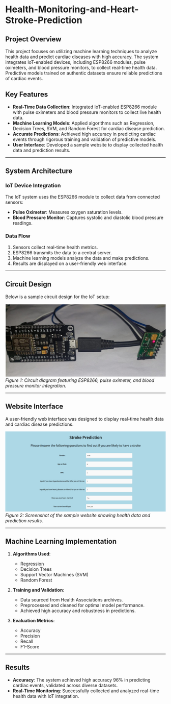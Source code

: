 # Health-Monitoring-and-Heart-Stroke-Prediction

## Project Overview  

This project focuses on utilizing machine learning techniques to analyze health data and predict cardiac diseases with high accuracy. The system integrates IoT-enabled devices, including ESP8266 modules, pulse oximeters, and blood pressure monitors, to collect real-time health data. Predictive models trained on authentic datasets ensure reliable predictions of cardiac events.  

## Key Features  

- **Real-Time Data Collection**: Integrated IoT-enabled ESP8266 module with pulse oximeters and blood pressure monitors to collect live health data.  
- **Machine Learning Models**: Applied algorithms such as Regression, Decision Trees, SVM, and Random Forest for cardiac disease prediction.  
- **Accurate Predictions**: Achieved high accuracy in predicting cardiac events through rigorous training and validation of predictive models.  
- **User Interface**: Developed a sample website to display collected health data and prediction results.  

---

## System Architecture  

### IoT Device Integration  
The IoT system uses the ESP8266 module to collect data from connected sensors:  
- **Pulse Oximeter**: Measures oxygen saturation levels.  
- **Blood Pressure Monitor**: Captures systolic and diastolic blood pressure readings.  

### Data Flow  
1. Sensors collect real-time health metrics.  
2. ESP8266 transmits the data to a central server.  
3. Machine learning models analyze the data and make predictions.  
4. Results are displayed on a user-friendly web interface.  

---

## Circuit Design  

Below is a sample circuit design for the IoT setup:  

![Circuit Design](https://github.com/Chetansai11/Health-Monitoring-and-Heart-Stroke-Prediction/blob/main/circuit.png)
*Figure 1: Circuit diagram featuring ESP8266, pulse oximeter, and blood pressure monitor integration.*  

---

## Website Interface  

A user-friendly web interface was designed to display real-time health data and cardiac disease predictions.  

![Website Interface](https://github.com/Chetansai11/Health-Monitoring-and-Heart-Stroke-Prediction/blob/main/website%20layout.png)
*Figure 2: Screenshot of the sample website showing health data and prediction results.*  

---

## Machine Learning Implementation  

1. **Algorithms Used**:  
   - Regression  
   - Decision Trees  
   - Support Vector Machines (SVM)  
   - Random Forest  

2. **Training and Validation**:  
   - Data sourced from Health Associations archives.  
   - Preprocessed and cleaned for optimal model performance.  
   - Achieved high accuracy and robustness in predictions.  

3. **Evaluation Metrics**:  
   - Accuracy  
   - Precision  
   - Recall  
   - F1-Score  

---

## Results  

- **Accuracy**: The system achieved high accuracy 96% in predicting cardiac events, validated across diverse datasets.  
- **Real-Time Monitoring**: Successfully collected and analyzed real-time health data with IoT integration.  
